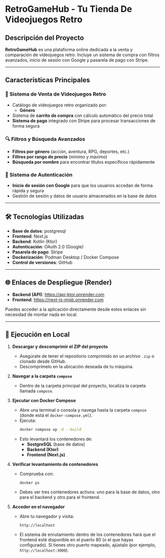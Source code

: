 # RetroGameHub - Tu Tienda De Videojuegos Retro

## Descripción del Proyecto
**RetroGameHub** es una plataforma online dedicada a la venta y comparación de videojuegos retro. Incluye un sistema de compra con filtros avanzados, inicio de sesión con Google y pasarela de pago con Stripe.

---

## Características Principales

### 🛒 Sistema de Venta de Videojuegos Retro
- Catálogo de videojuegos retro organizado por:
  - **Género**
- Sistema de **carrito de compra** con cálculo automático del precio total
- **Sistema de pago** integrado con Stripe para procesar transacciones de forma segura

### 🔍 Filtros y Búsqueda Avanzados
- **Filtros por género** (acción, aventura, RPG, deportes, etc.)
- **Filtros por rango de precio** (mínimo y máximo)
- **Búsqueda por nombre** para encontrar títulos específicos rápidamente

### 🔐 Sistema de Autenticación
- **Inicio de sesión con Google** para que los usuarios accedan de forma rápida y segura
- Gestión de sesión y datos de usuario almacenados en la base de datos

---

## 🛠 Tecnologías Utilizadas
- **Base de datos**: postgresql   
- **Frontend**: Next.js  
- **Backend**: Kotlin (Ktor)  
- **Autenticación**: OAuth 2.0 (Google)  
- **Pasarela de pago**: Stripe  
- **Dockerización**: Podman Desktop / Docker Compose  
- **Control de versiones**: GitHub  

---

## 🌐 Enlaces de Despliegue (Render)
- **Backend (API)**: https://api-ktor.onrender.com  
- **Frontend**: https://next-js-mjsb.onrender.com  

Puedes acceder a la aplicación directamente desde estos enlaces sin necesidad de montar nada en local.

---

## 📌 Ejecución en Local

1. **Descargar y descomprimir el ZIP del proyecto**  
   - Asegúrate de tener el repositorio comprimido en un archivo `.zip` o clonado desde GitHub.  
   - Descomprímelo en la ubicación deseada de tu máquina.

2. **Navegar a la carpeta `compose`**  
   - Dentro de la carpeta principal del proyecto, localiza la carpeta llamada `compose`.

3. **Ejecutar con Docker Compose**  
   - Abre una terminal o consola y navega hasta la carpeta `compose` (donde está el `docker-compose.yml`).
   - Ejecuta:
     ```bash
     docker compose up -d --build
     ```
   - Esto levantará los contenedores de:
     - **SostgreSQL** (base de datos)
     - **Backend (Ktor)**
     - **Frontend (Next.js)**

4. **Verificar levantamiento de contenedores**  
   - Comprueba con:
     ```bash
     docker ps
     ```
   - Debes ver tres contenedores activos: uno para la base de datos, otro para el backend y otro para el frontend.

5. **Acceder en el navegador**  
   - Abre tu navegador y visita:
     ```
     http://localhost
     ```
   - El sistema de enrutamiento dentro de los contenedores hará que el frontend esté disponible en el puerto 80 (o el que hayas configurado). Si tienes otro puerto mapeado, ajústalo (por ejemplo, `http://localhost:3000`).
